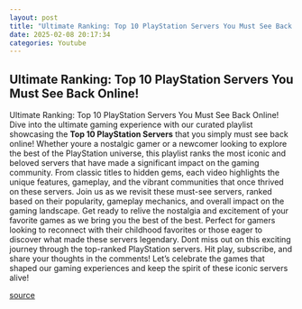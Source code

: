 ```yaml
---
layout: post
title: "Ultimate Ranking: Top 10 PlayStation Servers You Must See Back Online!"
date: 2025-02-08 20:17:34
categories: Youtube
---
```


## Ultimate Ranking: Top 10 PlayStation Servers You Must See Back Online!

Ultimate Ranking: Top 10 PlayStation Servers You Must See Back Online!
Dive into the ultimate gaming experience with our curated playlist showcasing the **Top 10 PlayStation Servers** that you simply must see back online! Whether youre a nostalgic gamer or a newcomer looking to explore the best of the PlayStation universe, this playlist ranks the most iconic and beloved servers that have made a significant impact on the gaming community.
From classic titles to hidden gems, each video highlights the unique features, gameplay, and the vibrant communities that once thrived on these servers. Join us as we revisit these must-see servers, ranked based on their popularity, gameplay mechanics, and overall impact on the gaming landscape.
Get ready to relive the nostalgia and excitement of your favorite games as we bring you the best of the best. Perfect for gamers looking to reconnect with their childhood favorites or those eager to discover what made these servers legendary. 
Dont miss out on this exciting journey through the top-ranked PlayStation servers. Hit play, subscribe, and share your thoughts in the comments! Let’s celebrate the games that shaped our gaming experiences and keep the spirit of these iconic servers alive!

[source](https://www.youtube.com/playlist?list=PLuowJGwg63tC4NVIG-aQzEV2jIBl4TNkZ)
